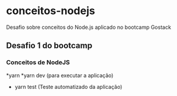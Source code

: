 # conceitos-nodejs
Desafio sobre conceitos do Node.js aplicado no bootcamp Gostack

## Desafio 1 do bootcamp
### Conceitos de NodeJS


*yarn
*yarn dev (para executar a aplicação)
* yarn test (Teste automatizado da aplicação)
